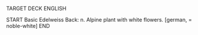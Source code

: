 TARGET DECK
ENGLISH

START
Basic
Edelweiss
Back: n. Alpine plant with white flowers. [german, = noble-white]
END
